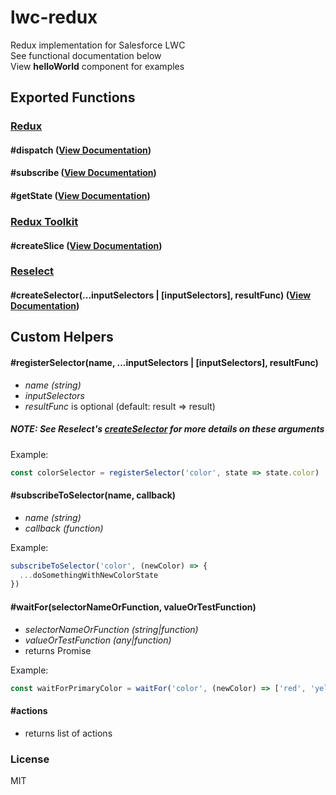 # lwc-redux
Redux implementation for Salesforce LWC  
See functional documentation below  
View **helloWorld** component for examples

## Exported Functions
### [Redux](https:redux.js.org/api/store)
#### **#dispatch** ([View Documentation](https://redux.js.org/api/store#dispatchaction))
#### **#subscribe** ([View Documentation](https://redux.js.org/api/store#subscribelistener))
#### **#getState** ([View Documentation](https://redux.js.org/api/store#getState))
  
### [Redux Toolkit](https://redux-toolkit.js.org/)
#### **#createSlice** ([View Documentation](https:redux-toolkit.js.org/api/createSlice#parameters))
  
### [Reselect](https:github.com/reduxjs/reselect)
#### **#createSelector(...inputSelectors | [inputSelectors], resultFunc)** ([View Documentation](https://github.com/reduxjs/reselect#createselectorinputselectors--inputselectors-resultfunc))
  
## Custom Helpers
#### **#registerSelector(name, ...inputSelectors | [inputSelectors], resultFunc)**  
- *name (string)*   
- *inputSelectors*
- *resultFunc* is optional (default: result => result)  
##### *NOTE: See Reselect's [createSelector](https://github.com/reduxjs/reselect#createselectorinputselectors--inputselectors-resultfunc-selectoroptions) for more details on these arguments*
  
Example:
```javascript
const colorSelector = registerSelector('color', state => state.color)
```
  
#### **#subscribeToSelector(name, callback)**  
- *name (string)*  
- *callback (function)*
  
Example:
```javascript
subscribeToSelector('color', (newColor) => {
  ...doSomethingWithNewColorState
})
```
  
#### **#waitFor(selectorNameOrFunction, valueOrTestFunction)**
- *selectorNameOrFunction (string|function)*  
- *valueOrTestFunction (any|function)*  
- returns Promise
  
Example:
```javascript
const waitForPrimaryColor = waitFor('color', (newColor) => ['red', 'yellow', 'blue'].includes(newColor))
```
  
#### **#actions**
- returns list of actions

### License
MIT